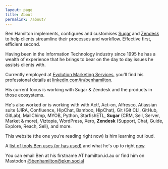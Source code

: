 ```yaml
---
layout: page
title: About
permalink: /about/
---
```


Ben Hamilton implements, configures and customises [Sugar](https://www.sugarcrm.com/au/?utm_source=ben.hamilton.id.au) and [Zendesk](https://www.zendesk.com) to help clients streamline their processes and workflow. Effective first, efficient second.

Having been in the Information Technology industry since 1995 he has a wealth of experience that he brings to bear on the day to day issues he assists clients with.

Currently employed at [Evolution Marketing Services](https://evolutionmarketing.com.au/), you’ll find his professional details at [linkedin.com/in/benhamilton](https://linkedin.com/in/benhamilton).

His current focus is working with Sugar & Zendesk and the products in those ecosystems.

He's also worked or is working with with Act!, Act-on, Alfresco, Atlassian suite (JIRA, Confluence, HipChat, Bamboo, HipChat), Git (Git CLI, GitHub, GitLab), MailChimp, MYOB, Python, StarfishETL, **Sugar** (CRM, Sell, Server, Market & more), Viztopia, WordPress, Xero, **Zendesk** (Support, Chat, Guide, Explore, Reach, Sell), and more.

This website (the one you’re reading right now) is him learning out loud.

A [list of tools Ben uses (or has used)](http://ben.hamilton.id.au/tools) and what he's up to right [now](https://ben.hamilton.id.au/now).

You can email Ben at his firstname AT hamilton.id.au or find him on Mastodon <a rel="me" href="https://pkm.social/@benhamilton">@benhamilton@pkm.social</a>
